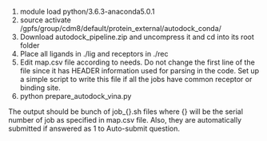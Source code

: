 1. module load python/3.6.3-anaconda5.0.1
2. source activate /gpfs/group/cdm8/default/protein_external/autodock_conda/
3. Download autodock_pipeline.zip and uncompress it and cd into its root folder
4. Place all ligands in ./lig and receptors in ./rec
5. Edit map.csv file according to needs. Do not change the first line of the file 
since it has HEADER information used for parsing in the code.
Set up a simple script to write this file if all the jobs have common receptor or
binding site. 
6. python prepare_autodock_vina.py

The output should be bunch of job_{}.sh files where {} will be the serial number
of job as specified in map.csv file.
Also, they are automatically submitted if answered as 1 to Auto-submit question.